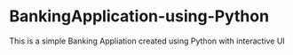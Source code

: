 # BankingApplication-using-Python
This is a simple Banking Appliation created using Python with interactive UI
